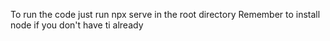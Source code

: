 To run the code just run npx serve in the root directory
Remember to install node if you don't have ti already
